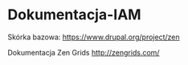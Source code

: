 # Dokumentacja-IAM

Skórka bazowa:
https://www.drupal.org/project/zen

Dokumentacja Zen Grids
http://zengrids.com/
